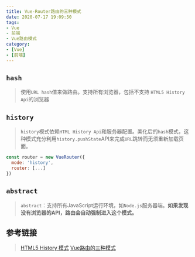 ```yaml
---
title: Vue-Router路由的三种模式
date: 2020-07-17 19:09:50
tags:
- Vue
- 前端
- Vue路由模式
category:
- [Vue]
- [前端]
---
```


## `hash`

> 使用`URL hash`值来做路由。支持所有浏览器，包括不支持 `HTML5 History Api`的浏览器

## `history`

> `history`模式依赖`HTML History Api`和服务器配置。美化后的`hash`模式，这种模式充分利用`history.pushState`API来完成`URL`跳转而无须重新加载页面。

```javascript
const router = new VueRouter({
  mode: 'history',
  router: [...]
})
```

## `abstract`

> `abstract`：支持所有JavaScript运行环境，如`Node.js`服务器端。**如果发现没有浏览器的API，路由会自动强制进入这个模式。**

## 参考链接

> [HTML5 History 模式](https://router.vuejs.org/zh/guide/essentials/history-mode.html#%E5%90%8E%E7%AB%AF%E9%85%8D%E7%BD%AE%E4%BE%8B%E5%AD%90)
> [Vue路由的三种模式](https://router.vuejs.org/zh/api/#routes)
